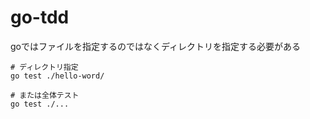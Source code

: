 # go-tdd


goではファイルを指定するのではなくディレクトリを指定する必要がある
```shell
# ディレクトリ指定
go test ./hello-word/

# または全体テスト
go test ./...
```